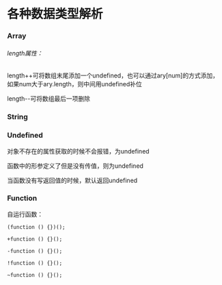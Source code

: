 # 各种数据类型解析

### Array

###### length属性：

length++可将数组末尾添加一个undefined，也可以通过ary[num]的方式添加，如果num大于ary.length，则中间用undefined补位

length--可将数组最后一项删除

### String



### Undefined

对象不存在的属性获取的时候不会报错，为undefined

函数中的形参定义了但是没有传值，则为undefined

当函数没有写返回值的时候，默认返回undefined

### Function

自运行函数：

```
(function () {})();

+function () {}();

-function () {}();

!function () {}();

~function () {}();
```